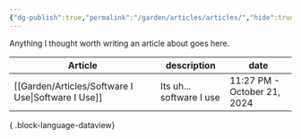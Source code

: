 ```yaml
---
{"dg-publish":true,"permalink":"/garden/articles/articles/","hide":true,"hideInGraph":true,"created":"2024-10-21T23:19:53.960+01:00","updated":"2024-10-22T01:02:43.693+01:00"}
---
```



Anything I thought worth writing an article about goes here. 

| Article                                               | description              | date                        |
| ----------------------------------------------------- | ------------------------ | --------------------------- |
| [[Garden/Articles/Software I Use\|Software I Use]] | Its uh... software I use | 11:27 PM - October 21, 2024 |

{ .block-language-dataview}
